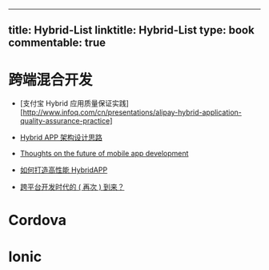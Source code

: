 
---
title: Hybrid-List
linktitle: Hybrid-List
type: book
commentable: true
---

# 跨端混合开发

- [支付宝 Hybrid 应用质量保证实践][http://www.infoq.com/cn/presentations/alipay-hybrid-application-quality-assurance-practice]

- [Hybrid APP 架构设计思路](https://github.com/chemdemo/chemdemo.github.io/issues/12)

- [Thoughts on the future of mobile app development](https://getsiphon.com/blog/2016/01/20/future-of-app-development/)

- [如何打造高性能 HybridAPP](https://segmentfault.com/a/1190000005732602)

- [跨平台开发时代的 ( 再次 ) 到来？](https://onevcat.com/2015/03/cross-platform/)

# Cordova

# Ionic

    